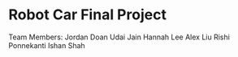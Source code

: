 # Robot Car Final Project

Team Members: 
Jordan Doan
Udai Jain
Hannah Lee
Alex Liu
Rishi Ponnekanti
Ishan Shah